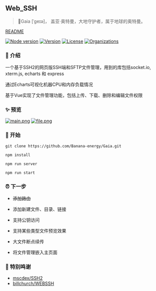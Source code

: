 ## Web_SSH

> 👑Gaia [ˈɡeɪə]， 盖亚·奥特曼，大地守护者，属于地球的奥特曼。

[README](https://github.com/Banana-energy/Gaia/blob/main/README.MD)

[![Node version](https://img.shields.io/badge/node-%3E%3D12.0.0-green?style=flat-square)](https://www.npmjs.com/package/ssh2)
[![Version](https://img.shields.io/badge/version-0.1.0-green?style=flat-square)](https://github.com/Banana-energy/Gaia)
[![License](https://img.shields.io/badge/license-MIT-green?style=flat-square)](https://github.com/Banana-energy/Gaia/blob/main/LICENSE)
[![Organizations](https://img.shields.io/badge/FE-NST-blueviolet?logo=Launchpad&style=flat-square)]( https://www.nst-fe.site)

### 🍋 介绍

一个基于SSH2的网页版SSH端和SFTP文件管理，用到的库包括socket.io, xterm.js, echarts 和 express

通过Echarts可视化机器CPU和内存负载情况

基于Vue实现了文件管理功能，包括上传、下载、删除和编辑文件权限

### ✨ 预览

[![main.png](https://z3.ax1x.com/2021/04/26/gSZg3T.md.png)](https://z3.ax1x.com/2021/04/26/gSZg3T.png)
[![file.png](https://z3.ax1x.com/2021/04/26/gSV4tP.md.png)](https://z3.ax1x.com/2021/04/26/gSV4tP.png)

### 🍦 开始

```shell
git clone https://github.com/Banana-energy/Gaia.git

npm install

npm run server

npm run start
```

### ⏰ 下一步

- ~~添加路由~~

- 添加新建文件、目录、链接

- 支持公钥访问

- 支持某些类型文件预览效果

- 大文件断点续传

- 将文件管理嵌入主页面

### 👏 特别鸣谢

- [mscdex/SSH2](https://github.com/mscdex/ssh2)
- [billchurch/WEBSSH](https://github.com/billchurch/webssh2)
